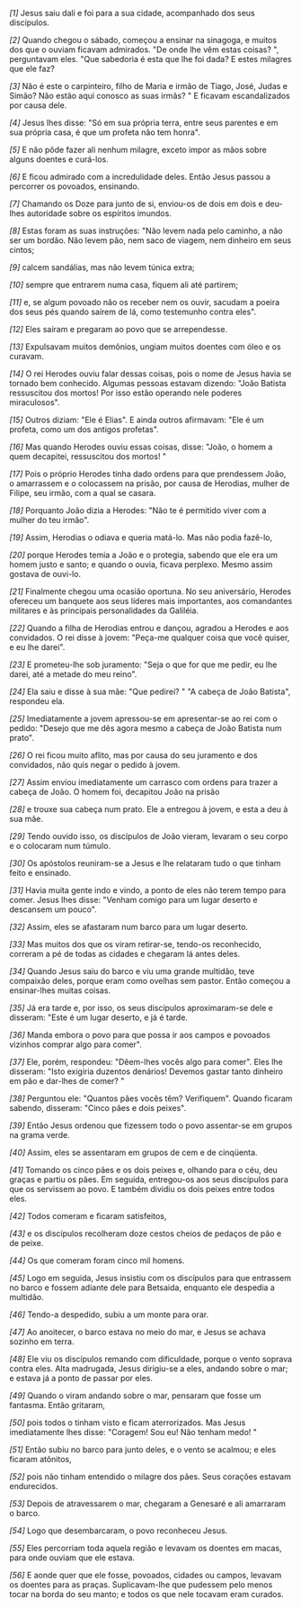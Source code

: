 *[1]* Jesus saiu dali e foi para a sua cidade, acompanhado dos seus discípulos.

*[2]* Quando chegou o sábado, começou a ensinar na sinagoga, e muitos dos que o ouviam ficavam admirados. "De onde lhe vêm estas coisas? ", perguntavam eles. "Que sabedoria é esta que lhe foi dada? E estes milagres que ele faz?

*[3]* Não é este o carpinteiro, filho de Maria e irmão de Tiago, José, Judas e Simão? Não estão aqui conosco as suas irmãs? " E ficavam escandalizados por causa dele.

*[4]* Jesus lhes disse: "Só em sua própria terra, entre seus parentes e em sua própria casa, é que um profeta não tem honra".

*[5]* E não pôde fazer ali nenhum milagre, exceto impor as mãos sobre alguns doentes e curá-los.

*[6]* E ficou admirado com a incredulidade deles. Então Jesus passou a percorrer os povoados, ensinando.

*[7]* Chamando os Doze para junto de si, enviou-os de dois em dois e deu-lhes autoridade sobre os espíritos imundos.

*[8]* Estas foram as suas instruções: "Não levem nada pelo caminho, a não ser um bordão. Não levem pão, nem saco de viagem, nem dinheiro em seus cintos;

*[9]* calcem sandálias, mas não levem túnica extra;

*[10]* sempre que entrarem numa casa, fiquem ali até partirem;

*[11]* e, se algum povoado não os receber nem os ouvir, sacudam a poeira dos seus pés quando saírem de lá, como testemunho contra eles".

*[12]* Eles saíram e pregaram ao povo que se arrependesse.

*[13]* Expulsavam muitos demônios, ungiam muitos doentes com óleo e os curavam.

*[14]* O rei Herodes ouviu falar dessas coisas, pois o nome de Jesus havia se tornado bem conhecido. Algumas pessoas estavam dizendo: "João Batista ressuscitou dos mortos! Por isso estão operando nele poderes miraculosos".

*[15]* Outros diziam: "Ele é Elias". E ainda outros afirmavam: "Ele é um profeta, como um dos antigos profetas".

*[16]* Mas quando Herodes ouviu essas coisas, disse: "João, o homem a quem decapitei, ressuscitou dos mortos! "

*[17]* Pois o próprio Herodes tinha dado ordens para que prendessem João, o amarrassem e o colocassem na prisão, por causa de Herodias, mulher de Filipe, seu irmão, com a qual se casara.

*[18]* Porquanto João dizia a Herodes: "Não te é permitido viver com a mulher do teu irmão".

*[19]* Assim, Herodias o odiava e queria matá-lo. Mas não podia fazê-lo,

*[20]* porque Herodes temia a João e o protegia, sabendo que ele era um homem justo e santo; e quando o ouvia, ficava perplexo. Mesmo assim gostava de ouvi-lo.

*[21]* Finalmente chegou uma ocasião oportuna. No seu aniversário, Herodes ofereceu um banquete aos seus líderes mais importantes, aos comandantes militares e às principais personalidades da Galiléia.

*[22]* Quando a filha de Herodias entrou e dançou, agradou a Herodes e aos convidados. O rei disse à jovem: "Peça-me qualquer coisa que você quiser, e eu lhe darei".

*[23]* E prometeu-lhe sob juramento: "Seja o que for que me pedir, eu lhe darei, até a metade do meu reino".

*[24]* Ela saiu e disse à sua mãe: "Que pedirei? " "A cabeça de João Batista", respondeu ela.

*[25]* Imediatamente a jovem apressou-se em apresentar-se ao rei com o pedido: "Desejo que me dês agora mesmo a cabeça de João Batista num prato".

*[26]* O rei ficou muito aflito, mas por causa do seu juramento e dos convidados, não quis negar o pedido à jovem.

*[27]* Assim enviou imediatamente um carrasco com ordens para trazer a cabeça de João. O homem foi, decapitou João na prisão

*[28]* e trouxe sua cabeça num prato. Ele a entregou à jovem, e esta a deu à sua mãe.

*[29]* Tendo ouvido isso, os discípulos de João vieram, levaram o seu corpo e o colocaram num túmulo.

*[30]* Os apóstolos reuniram-se a Jesus e lhe relataram tudo o que tinham feito e ensinado.

*[31]* Havia muita gente indo e vindo, a ponto de eles não terem tempo para comer. Jesus lhes disse: "Venham comigo para um lugar deserto e descansem um pouco".

*[32]* Assim, eles se afastaram num barco para um lugar deserto.

*[33]* Mas muitos dos que os viram retirar-se, tendo-os reconhecido, correram a pé de todas as cidades e chegaram lá antes deles.

*[34]* Quando Jesus saiu do barco e viu uma grande multidão, teve compaixão deles, porque eram como ovelhas sem pastor. Então começou a ensinar-lhes muitas coisas.

*[35]* Já era tarde e, por isso, os seus discípulos aproximaram-se dele e disseram: "Este é um lugar deserto, e já é tarde.

*[36]* Manda embora o povo para que possa ir aos campos e povoados vizinhos comprar algo para comer".

*[37]* Ele, porém, respondeu: "Dêem-lhes vocês algo para comer". Eles lhe disseram: "Isto exigiria duzentos denários! Devemos gastar tanto dinheiro em pão e dar-lhes de comer? "

*[38]* Perguntou ele: "Quantos pães vocês têm? Verifiquem". Quando ficaram sabendo, disseram: "Cinco pães e dois peixes".

*[39]* Então Jesus ordenou que fizessem todo o povo assentar-se em grupos na grama verde.

*[40]* Assim, eles se assentaram em grupos de cem e de cinqüenta.

*[41]* Tomando os cinco pães e os dois peixes e, olhando para o céu, deu graças e partiu os pães. Em seguida, entregou-os aos seus discípulos para que os servissem ao povo. E também dividiu os dois peixes entre todos eles.

*[42]* Todos comeram e ficaram satisfeitos,

*[43]* e os discípulos recolheram doze cestos cheios de pedaços de pão e de peixe.

*[44]* Os que comeram foram cinco mil homens.

*[45]* Logo em seguida, Jesus insistiu com os discípulos para que entrassem no barco e fossem adiante dele para Betsaida, enquanto ele despedia a multidão.

*[46]* Tendo-a despedido, subiu a um monte para orar.

*[47]* Ao anoitecer, o barco estava no meio do mar, e Jesus se achava sozinho em terra.

*[48]* Ele viu os discípulos remando com dificuldade, porque o vento soprava contra eles. Alta madrugada, Jesus dirigiu-se a eles, andando sobre o mar; e estava já a ponto de passar por eles.

*[49]* Quando o viram andando sobre o mar, pensaram que fosse um fantasma. Então gritaram,

*[50]* pois todos o tinham visto e ficam aterrorizados. Mas Jesus imediatamente lhes disse: "Coragem! Sou eu! Não tenham medo! "

*[51]* Então subiu no barco para junto deles, e o vento se acalmou; e eles ficaram atônitos,

*[52]* pois não tinham entendido o milagre dos pães. Seus corações estavam endurecidos.

*[53]* Depois de atravessarem o mar, chegaram a Genesaré e ali amarraram o barco.

*[54]* Logo que desembarcaram, o povo reconheceu Jesus.

*[55]* Eles percorriam toda aquela região e levavam os doentes em macas, para onde ouviam que ele estava.

*[56]* E aonde quer que ele fosse, povoados, cidades ou campos, levavam os doentes para as praças. Suplicavam-lhe que pudessem pelo menos tocar na borda do seu manto; e todos os que nele tocavam eram curados.

